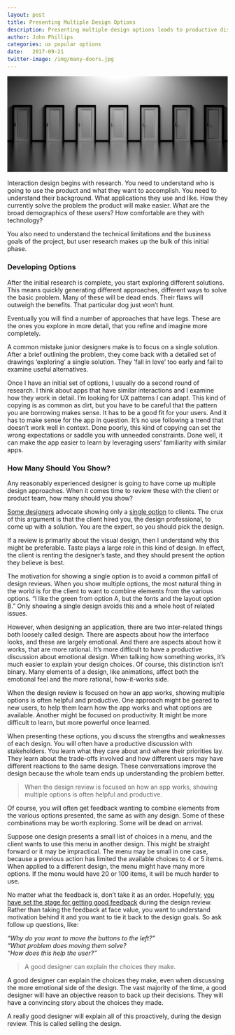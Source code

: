 ```yaml
---
layout: post
title: Presenting Multiple Design Options
description: Presenting multiple design options leads to productive discussions and better design
author: John Phillips
categories: ux popular options
date:   2017-09-21 
twitter-image: /img/many-doors.jpg
---
```


<div class="main wide">
	<img src="/img/many-doors.jpg" class="full-width">
</div>

Interaction design begins with research. You need to understand who is going to use the product and what they want to accomplish. You need to understand their background. What applications they use and like. How they currently solve the problem the product will make easier. What are the broad demographics of these users? How comfortable are they with technology?

You also need to understand the technical limitations and the business goals of the project, but user research makes up the bulk of this initial phase.


### Developing Options

After the initial research is complete, you start exploring different solutions. This means quickly generating different approaches, different ways to solve the basic problem. Many of these will be dead ends. Their flaws will outweigh the benefits. That particular dog just won’t hunt.

Eventually you will find a number of approaches that have legs. These are the ones you explore in more detail, that you refine and imagine more completely.

A common mistake junior designers make is to focus on a single solution. After a brief outlining the problem, they come back with a detailed set of drawings ‘exploring’ a single solution. They ‘fall in love’ too early and fail to examine useful alternatives.

Once I have an initial set of options, I usually do a second round of research. I think about apps that have similar interactions and I examine how they work in detail. I’m looking for UX patterns I can adapt. This kind of copying is as common as dirt, but you have to be careful that the pattern you are borrowing makes sense. It has to be a good fit for your users. And it has to make sense for the app in question. It’s no use following a trend that doesn’t work well in context. Done poorly, this kind of copying can set the wrong expectations or saddle you with unneeded constraints. Done well, it can make the app easier to learn by leveraging users’ familiarity with similar apps.

### How Many Should You Show?

Any reasonably experienced designer is going to have come up multiple design approaches. When it comes time to review these with the client or product team, how many should you show?

[Some designers][1] advocate showing only a [single option][2] to clients. The crux of this argument is that the client hired you, the design professional, to come up with a solution. You are the expert, so you should pick the design.

[1]: https://blog.prototypr.io/presenting-multiple-design-options-to-your-clients-just-dont-5818bb29b6fc

[2]: https://worthwhile.com/blog/2013/11/20/presenting-design-clients/

If a review is primarily about the visual design, then I understand why this might be preferable. Taste plays a large role in this kind of design. In effect, the client is renting the designer’s taste, and they should present the option they believe is best.

The motivation for showing a single option is to avoid a common pitfall of design reviews. When you show multiple options, the most natural thing in the world is for the client to want to combine elements from the various options. “I like the green from option A, but the fonts and the layout option B.” Only showing a single design avoids this and a whole host of related issues.

However, when designing an application, there are two inter-related things both loosely called design. There are aspects about how the interface looks, and these are largely emotional. And there are aspects about how it works, that are more rational. It’s more difficult to have a productive discussion about emotional design. When talking how something works, it’s much easier to explain your design choices. Of course, this distinction isn’t binary. Many elements of a design, like animations, affect both the emotional feel and the more rational, how-it-works side.

When the design review is focused on how an app works, showing multiple options is often helpful and productive. One approach might be geared to new users, to help them learn how the app works and what options are available. Another might be focused on productivity. It might be more difficult to learn, but more powerful once learned.

When presenting these options, you discuss the strengths and weaknesses of each design. You will often have a productive discussion with stakeholders. You learn what they care about and where their priorities lay. They learn about the trade-offs involved and how different users may have different reactions to the same design. These conversations improve the design because the whole team ends up understanding the problem better.


> When the design review is focused on how an app works, showing multiple options is often helpful and productive.

Of course, you will often get feedback wanting to combine elements from the various options presented, the same as with any design. Some of these combinations may be worth exploring. Some will be dead on arrival.

Suppose one design presents a small list of choices in a menu, and the client wants to use this menu in another design. This might be straight forward or it may be impractical. The menu may be small in one case, because a previous action has limited the available choices to 4 or 5 items. When applied to a different design, the menu might have many more options. If the menu would have 20 or 100 items, it will be much harder to use. 


No matter what the feedback is, don’t take it as an order. Hopefully, [you have set the stage for getting good feedback][3] during the design review. Rather than taking the feedback at face value, you want to understand motivation behind it and you want to tie it back to the design goals. So ask follow up questions, like:

[3]: http://muledesign.com/2017/05/designing-for-better-feedback

*“Why do you want to move the buttons to the left?”  
“What problem does moving them solve?  
“How does this help the user?”*

<!-- ### Design is Rational -->

> A good designer can explain the choices they make.

A good designer can explain the choices they make, even when discussing the more emotional side of the design. The vast majority of the time, a good designer will have an objective reason to back up their decisions. They will have a convincing story about the choices they made.

A really good designer will explain all of this proactively, during the design review. This is called selling the design. 
